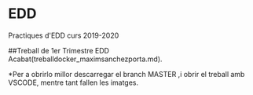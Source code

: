 # EDD
Practiques d'EDD curs 2019-2020

##Treball de 1er Trimestre EDD Acabat(treballdocker_maximsanchezporta.md). 


*Per a obrirlo millor descarregar el branch MASTER ,i obrir el treball amb VSCODE, mentre tant fallen les imatges.
